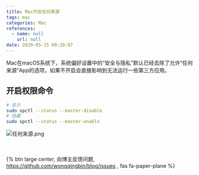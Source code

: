 ```yaml
---
title: Mac开启任何来源
tags: mac
categories: Mac
references:
  - name: null
    url: null
date: 2020-05-15 00:20:07
---
```

Mac在macOS系统下，系统偏好设置中的“安全与隐私”默认已经去除了允许“任何来源”App的选项，如果不开启会直接影响到无法运行一些第三方应用。
<!-- more -->

## 开启权限命令
```bash
# 显示
sudo spctl --status --master-disable
# 隐藏
sudo spctl --status --master-enable
```

![任何来源.png](https://gitee.com/wongqingbin/Frieza/raw/master/image/spctl.png)

<br><br>{% btn large center, 向博主反馈问题, https://github.com/wongqingbin/blog/issues , fas fa-paper-plane %}